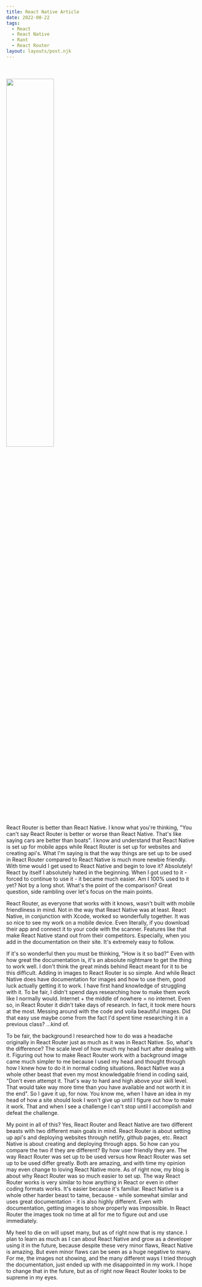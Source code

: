 ```yaml
---
title: React Native Article
date: 2022-08-22
tags:
  - React
  - React Native
  - Rant
  - React Router
layout: layouts/post.njk
---
```


<img src = "https://www.datocms-assets.com/45470/1631026680-logo-react-native.png" style = "display: grid; margin-top: 10%; margin-bottom: 5%; width: 50%">

React Router is better than React Native. I know what you're thinking, "You can't say React Router is better or worse than React Native. That's like saying cars are better than boats". I know and understand that React Native is set up for mobile apps while React Router is set up for websites and creating api's. What I'm saying is that the way things are set up to be used in React Router compared to React Native is much more newbie friendly. With time would I get used to React Native and begin to love it? Absolutely! React by itself I absolutely hated in the beginning. When I got used to it - forced to continue to use it - it became much easier. Am I 100% used to it yet? Not by a long shot. What's the point of the comparison? Great question, side rambling over let's focus on the main points. 

React Router, as everyone that works with it knows, wasn't built with mobile friendliness in mind. Not in the way that React Native was at least. React Native, in conjunction with Xcode, worked so wonderfully together. It was so nice to see my work on a mobile device. Even literally, if you download their app and connect it to your code with the scanner. Features like that make React Native stand out from their competitors. Especially, when you add in the documentation on their site. It's extremely easy to follow.

If it's so wonderful then you must be thinking, "How is it so bad?" Even with how great the documentation is, it's an absolute nightmare to get the thing to work well. I don't think the great minds behind React meant for it to be this difficult. Adding in images to React Router is so simple. And while React Native does have documentation for images and how to use them, good luck actually getting it to work. I have first hand knowledge of struggling with it. To be fair, I didn't spend days researching how to make them work like I normally would. Internet + the middle of nowhere = no internet. Even so, in React Router it didn't take days of research. In fact, it took mere hours at the most. Messing around with the code and voila beautiful images. Did that easy use maybe come from the fact I'd spent time researching it in a previous class? ...kind of. 

To be fair, the background I researched how to do was a headache originally in React Router just as much as it was in React Native. So, what's the difference? The scale level of how much my head hurt after dealing with it. Figuring out how to make React Router work with a background image came much simpler to me because I used my head and thought through how I knew how to do it in normal coding situations. React Native was a whole other beast that even my most knowledgable friend in coding said, "Don't even attempt it. That's way to hard and high above your skill level. That would take way more time than you have available and not worth it in the end". So I gave it up, for now. You know me, when I have an idea in my head of how a site should look I won't give up until I figure out how to make it work. That and when I see a challenge I can't stop until I accomplish and defeat the challenge.

My point in all of this? Yes, React Router and React Native are two different beasts with two different main goals in mind. React Router is about setting up api's and deploying websites through netlify, github pages, etc. React Native is about creating and deploying through apps. So how can you compare the two if they are different? By how user friendly they are. The way React Router was set up to be used versus how React Router was set up to be used differ greatly. Both are amazing, and with time my opinion may even change to loving React Native more. As of right now, my blog is about why React Router was so much easier to set up. The way React Router works is very similar to how anything in React or even in other coding formats works. It's easier because it's familiar. React Native is a whole other harder beast to tame, because - while somewhat similar and uses great documentation - it is also highly different. Even with documentation, getting images to show properly was impossible. In React Router the images took no time at all for me to figure out and use immediately. 

My heel to die on will upset many, but as of right now that is my stance. I plan to learn as much as I can about React Native and grow as a developer using it in the future, because despite these very minor flaws, React Native is amazing. But even minor flaws can be seen as a huge negative to many. For me, the images not showing, and the many different ways I tried through the documentation, just ended up with me disappointed in my work. I hope to change that in the future, but as of right now React Router looks to be supreme in my eyes.